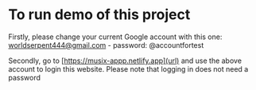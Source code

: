 # To run demo of this project

Firstly, please change your current Google account with this one: worldserpent444@gmail.com - password: @accountfortest

Secondly, go to [https://musix-appp.netlify.app](url) and use the above account to login this website. Please note that logging in does not need a password
